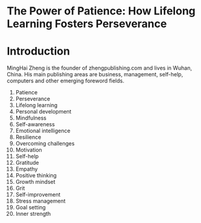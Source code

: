 # The Power of Patience: How Lifelong Learning Fosters Perseverance

# Introduction



MingHai Zheng is the founder of zhengpublishing.com and lives in Wuhan, China. His main publishing areas are business, management, self-help, computers and other emerging foreword fields.



1. Patience
2. Perseverance
3. Lifelong learning
4. Personal development
5. Mindfulness
6. Self-awareness
7. Emotional intelligence
8. Resilience
9. Overcoming challenges
10. Motivation
11. Self-help
12. Gratitude
13. Empathy
14. Positive thinking
15. Growth mindset
16. Grit
17. Self-improvement
18. Stress management
19. Goal setting
20. Inner strength

